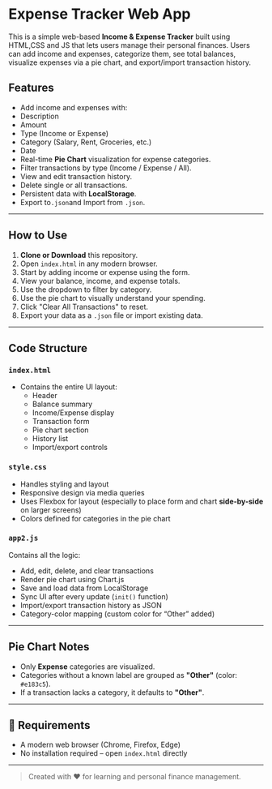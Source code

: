 # Expense Tracker Web App
This is a simple web-based **Income & Expense Tracker** built using HTML,CSS and JS that lets users manage their personal finances. Users can add income and expenses, categorize them, see total balances, visualize expenses via a pie chart, and export/import transaction history.

##  Features

-  Add income and expenses with:
  - Description
  - Amount
  - Type (Income or Expense)
  - Category (Salary, Rent, Groceries, etc.)
  - Date
-  Real-time **Pie Chart** visualization for expense categories.
-  Filter transactions by type (Income / Expense / All).
-  View and edit transaction history.
-  Delete single or all transactions.
-  Persistent data with **LocalStorage**.
-  Export to`.json`and Import from `.json`.

---

##  How to Use

1. **Clone or Download** this repository.
2. Open `index.html` in any modern browser.
3. Start by adding income or expense using the form.
4. View your balance, income, and expense totals.
5. Use the dropdown to filter by category.
6. Use the pie chart to visually understand your spending.
7. Click "Clear All Transactions" to reset.
8. Export your data as a `.json` file or import existing data.

---

##  Code Structure

### `index.html`
- Contains the entire UI layout:
  - Header
  - Balance summary
  - Income/Expense display
  - Transaction form
  - Pie chart section
  - History list
  - Import/export controls

### `style.css`
- Handles styling and layout
- Responsive design via media queries
- Uses Flexbox for layout (especially to place form and chart **side-by-side** on larger screens)
- Colors defined for categories in the pie chart

### `app2.js`
Contains all the logic:
-  Add, edit, delete, and clear transactions
-  Render pie chart using Chart.js
-  Save and load data from LocalStorage
-  Sync UI after every update (`init()` function)
-  Import/export transaction history as JSON
-  Category-color mapping (custom color for “Other” added)

---

## Pie Chart Notes

- Only **Expense** categories are visualized.
- Categories without a known label are grouped as **"Other"** (color: `#e183c5`).
- If a transaction lacks a category, it defaults to **"Other"**.

---

## 🔧 Requirements

- A modern web browser (Chrome, Firefox, Edge)
- No installation required – open `index.html` directly

---
> Created with ❤️ for learning and personal finance management.
